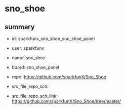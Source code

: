 # sno_shoe
 
## summary 
* id: sparkfunx_sno_shoe_sno_shoe_panel
* user: sparkfunx
* name: sno_shoe
* board: sno_shoe_panel
* repo: https://github.com/sparkfunX/Sno_Shoe



* src_file_repo_sch: 
* src_file_repo_sch_link: https://github.com/sparkfunX/Sno_Shoe/tree/master/






